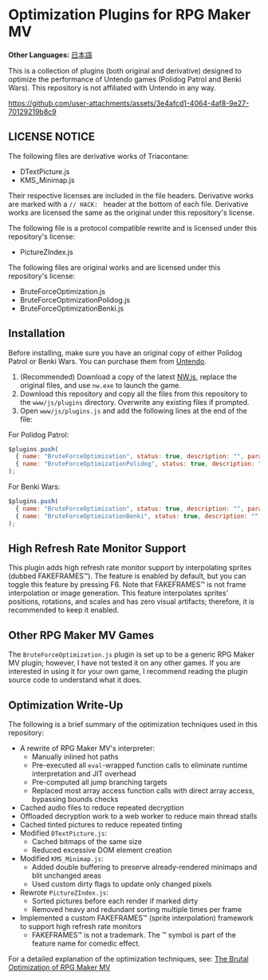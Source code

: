 # Optimization Plugins for RPG Maker MV

**Other Languages:** [日本語](README_ja.md)

This is a collection of plugins (both original and derivative) designed to optimize the performance of Untendo games (Polidog Patrol and Benki Wars). This repository is not affiliated with Untendo in any way.

https://github.com/user-attachments/assets/3e4afcd1-4064-4af8-9e27-70129219b8c9

## LICENSE NOTICE

The following files are derivative works of Triacontane:

- DTextPicture.js
- KMS_Minimap.js

Their respective licenses are included in the file headers.
Derivative works are marked with a `// HACK: ` header at the bottom of each file. Derivative works are licensed the same as the original under this repository's license.

The following file is a protocol compatible rewrite and is licensed under this repository's license:

- PictureZIndex.js

The following files are original works and are licensed under this repository's license:

- BruteForceOptimization.js
- BruteForceOptimizationPolidog.js
- BruteForceOptimizationBenki.js

## Installation

Before installing, make sure you have an original copy of either Polidog Patrol or Benki Wars. You can purchase them from [Untendo](https://www.untendo.com/).

1. (Recommended) Download a copy of the latest [NW.js](https://nwjs.io/), replace the original files, and use `nw.exe` to launch the game.
2. Download this repository and copy all the files from this repository to the `www/js/plugins` directory. Overwrite any existing files if prompted.
3. Open `www/js/plugins.js` and add the following lines at the end of the file:

For Polidog Patrol:

```js
$plugins.push(
  { name: "BruteForceOptimization", status: true, description: "", parameters: {"fakeframes": "true"} },
  { name: "BruteForceOptimizationPolidog", status: true, description: "", parameters: {} }
);
```

For Benki Wars:

```js
$plugins.push(
  { name: "BruteForceOptimization", status: true, description: "", parameters: {"fakeframes": "true"} },
  { name: "BruteForceOptimizationBenki", status: true, description: "", parameters: {} }
);
```

## High Refresh Rate Monitor Support

This plugin adds high refresh rate monitor support by interpolating sprites (dubbed FAKEFRAMES™). The feature is enabled by default, but you can toggle this feature by pressing F6. Note that FAKEFRAMES™ is not frame interpolation or image generation. This feature interpolates sprites' positions, rotations, and scales and has zero visual artifacts; therefore, it is recommended to keep it enabled.

## Other RPG Maker MV Games

The `BruteForceOptimization.js` plugin is set up to be a generic RPG Maker MV plugin; however, I have not tested it on any other games. If you are interested in using it for your own game, I recommend reading the plugin source code to understand what it does.

## Optimization Write-Up

The following is a brief summary of the optimization techniques used in this repository:

- A rewrite of RPG Maker MV's interpreter:
  - Manually inlined hot paths
  - Pre-executed all `eval`-wrapped function calls to eliminate runtime interpretation and JIT overhead
  - Pre-computed all jump branching targets
  - Replaced most array access function calls with direct array access, bypassing bounds checks
- Cached audio files to reduce repeated decryption
- Offloaded decryption work to a web worker to reduce main thread stalls
- Cached tinted pictures to reduce repeated tinting
- Modified `DTextPicture.js`:
  - Cached bitmaps of the same size
  - Reduced excessive DOM element creation
- Modified `KMS_Minimap.js`:
  - Added double buffering to preserve already-rendered minimaps and blit unchanged areas
  - Used custom dirty flags to update only changed pixels
- Rewrote `PictureZIndex.js`:
  - Sorted pictures before each render if marked dirty
  - Removed heavy and redundant sorting multiple times per frame
- Implemented a custom FAKEFRAMES™ (sprite interpolation) framework to support high refresh rate monitors
  - FAKEFRAMES™ is not a trademark. The ™ symbol is part of the feature name for comedic effect.

For a detailed explanation of the optimization techniques, see: [The Brutal Optimization of RPG Maker MV](https://tsdo.in/blog/optimizing-rmmv/)
